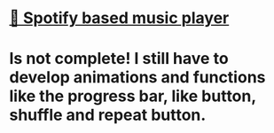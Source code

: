 
# <a href="https://github.com/MatheusMaximo15/Music-Player">📱 Spotify based music player</a>

<body> <h1>Is not complete! I still have to develop animations and functions like the progress bar, like button, shuffle and repeat button.</h1> </body>

